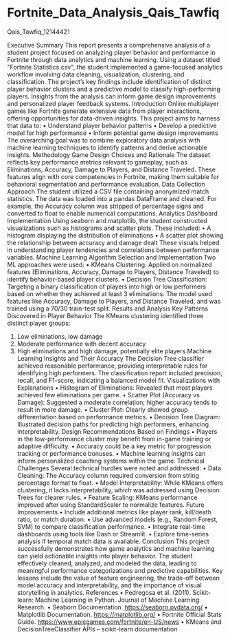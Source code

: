 # Fortnite_Data_Analysis_Qais_Tawfiq
Qais_Tawfiq_12144421


Executive Summary
This report presents a comprehensive analysis of a student project focused on analyzing player behavior and performance in Fortnite through data analytics and machine learning. Using a dataset titled "Fortnite Statistics.csv", the student implemented a game-focused analytics workflow involving data cleaning, visualization, clustering, and classification. The project’s key findings include identification of distinct player behavior clusters and a predictive model to classify high-performing players. Insights from the analysis can inform game design improvements and personalized player feedback systems.
Introduction
Online multiplayer games like Fortnite generate extensive data from player interactions, offering opportunities for data-driven insights. This project aims to harness that data to:
•	Understand player behavior patterns
•	Develop a predictive model for high performance
•	Inform potential game design improvements
The overarching goal was to combine exploratory data analysis with machine learning techniques to identify patterns and derive actionable insights.
Methodology
Game Design Choices and Rationale
The dataset reflects key performance metrics relevant to gameplay, such as Eliminations, Accuracy, Damage to Players, and Distance Traveled. These features align with core competencies in Fortnite, making them suitable for behavioral segmentation and performance evaluation.
Data Collection Approach
The student utilized a CSV file containing anonymized match statistics. The data was loaded into a pandas DataFrame and cleaned. For example, the Accuracy column was stripped of percentage signs and converted to float to enable numerical computations.
Analytics Dashboard Implementation
Using seaborn and matplotlib, the student constructed visualizations such as histograms and scatter plots. These included:
•	A histogram displaying the distribution of eliminations
•	A scatter plot showing the relationship between accuracy and damage dealt
These visuals helped in understanding player tendencies and correlations between performance variables.
Machine Learning Algorithm Selection and Implementation
Two ML approaches were used:
•	KMeans Clustering: Applied on normalized features (Eliminations, Accuracy, Damage to Players, Distance Traveled) to identify behavior-based player clusters.
•	Decision Tree Classification: Targeting a binary classification of players into high or low performers based on whether they achieved at least 3 eliminations. The model used features like Accuracy, Damage to Players, and Distance Traveled, and was trained using a 70/30 train-test split.
Results and Analysis
Key Patterns Discovered in Player Behavior
The KMeans clustering identified three distinct player groups:
1.	Low eliminations, low damage
2.	Moderate performance with decent accuracy
3.	High eliminations and high damage, potentially elite players
Machine Learning Insights and Their Accuracy
The Decision Tree classifier achieved reasonable performance, providing interpretable rules for identifying high performers. The classification report included precision, recall, and F1-score, indicating a balanced model fit.
Visualizations with Explanations
•	Histogram of Eliminations: Revealed that most players achieved few eliminations per game.
•	Scatter Plot (Accuracy vs Damage): Suggested a moderate correlation; higher accuracy tends to result in more damage.
•	Cluster Plot: Clearly showed group differentiation based on performance metrics.
•	Decision Tree Diagram: Illustrated decision paths for predicting high performers, enhancing interpretability.
Design Recommendations Based on Findings
•	Players in the low-performance cluster may benefit from in-game training or adaptive difficulty.
•	Accuracy could be a key metric for progression tracking or performance bonuses.
•	Machine learning insights can inform personalized coaching systems within the game.
Technical Challenges
Several technical hurdles were noted and addressed:
•	Data Cleaning: The Accuracy column required conversion from string percentage format to float.
•	Model Interpretability: While KMeans offers clustering, it lacks interpretability, which was addressed using Decision Trees for clearer rules.
•	Feature Scaling: KMeans performance improved after using StandardScaler to normalize features.
Future Improvements
•	Include additional metrics like player rank, kill/death ratio, or match duration.
•	Use advanced models (e.g., Random Forest, SVM) to compare classification performance.
•	Integrate real-time dashboards using tools like Dash or Streamlit.
•	Explore time-series analysis if temporal match data is available.
Conclusion
This project successfully demonstrates how game analytics and machine learning can yield actionable insights into player behavior. The student effectively cleaned, analyzed, and modeled the data, leading to meaningful performance categorizations and predictive capabilities. Key lessons include the value of feature engineering, the trade-off between model accuracy and interpretability, and the importance of visual storytelling in analytics.
References
•	Pedregosa et al. (2011). Scikit-learn: Machine Learning in Python. Journal of Machine Learning Research.
•	Seaborn Documentation. https://seaborn.pydata.org/
•	Matplotlib Documentation. https://matplotlib.org/
•	Fortnite Official Stats Guide. https://www.epicgames.com/fortnite/en-US/news
•	KMeans and DecisionTreeClassifier APIs – scikit-learn documentation


